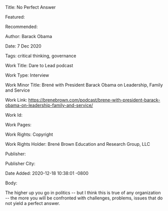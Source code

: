 Title: No Perfect Answer

Featured: 

Recommended: 

Author: Barack Obama

Date: 7 Dec 2020

Tags: critical thinking, governance

Work Title: Dare to Lead podcast

Work Type: Interview

Work Minor Title:  Brené with President Barack Obama
on Leadership, Family and Service


Work Link: https://brenebrown.com/podcast/brene-with-president-barack-obama-on-leadership-family-and-service/

Work Id:  

Work Pages:  

Work Rights:  Copyright

Work Rights Holder:  Brené Brown Education and Research Group, LLC

Publisher:  

Publisher City:  

Date Added: 2020-12-18 10:38:01 -0800

Body:

The higher up you go in politics -- but I think this is true of any organization -- the more you will be confronted with challenges, problems, issues that do not yield a perfect answer.


